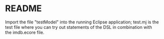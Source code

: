 # README
Import the file "testModel" into the running Eclipse application; test.mj is the test file where you can try out statements of the DSL 
in combination with the imdb.ecore file.
